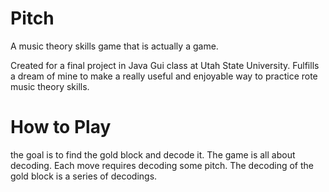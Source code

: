 Pitch
=====

A music theory skills game that is actually a game.

Created for a final project in Java Gui class at Utah State University. Fulfills a dream of mine to make a really useful and enjoyable way to practice rote music theory skills.

How to Play
=====

the goal is to find the gold block and decode it. The game is all about decoding. Each move requires decoding some pitch. The decoding of the gold block is a series of decodings.
